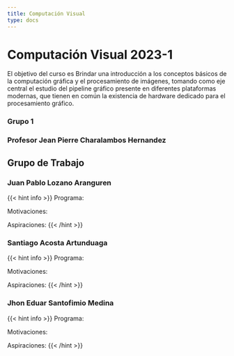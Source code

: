 ```yaml
---
title: Computación Visual
type: docs
---
```


# Computación Visual 2023-1

El objetivo del curso es Brindar una introducción a los conceptos básicos de la computación gráfica y el procesamiento de imágenes, tomando como eje central el estudio del pipeline gráfico presente en diferentes plataformas modernas, que tienen en común la existencia de hardware dedicado para el procesamiento gráfico.

### Grupo 1
### Profesor Jean Pierre Charalambos Hernandez

## Grupo de Trabajo

### Juan Pablo Lozano Aranguren

{{< hint info >}}
Programa:

Motivaciones:

Aspiraciones:
{{< /hint >}}

### Santiago Acosta Artunduaga

{{< hint info >}}
Programa:

Motivaciones:

Aspiraciones:
{{< /hint >}}

### Jhon Eduar Santofimio Medina

{{< hint info >}}
Programa:

Motivaciones:

Aspiraciones:
{{< /hint >}}

